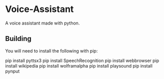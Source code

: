 # Voice-Assistant
A voice assistant made with python.

## Building
You will need to install the following with pip:
  
  pip install pyttsx3
  pip install SpeechRecognition
  pip install webbrowser
  pip install wikipedia
  pip install wolframalpha
  pip install playsound
  pip install pynput
